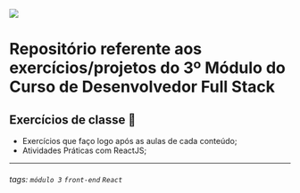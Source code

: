 ![](https://i.imgur.com/xG74tOh.png)

# Repositório referente aos exercícios/projetos do 3º Módulo do Curso de Desenvolvedor Full Stack

## Exercícios de classe 🏫

- Exercícios que faço logo após as aulas de cada conteúdo;
- Atividades Práticas com ReactJS;

---

###### tags: `módulo 3` `front-end` `React`
